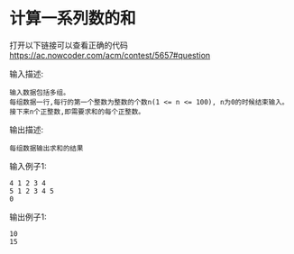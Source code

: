 # 计算一系列数的和
打开以下链接可以查看正确的代码
https://ac.nowcoder.com/acm/contest/5657#question


输入描述:
```
输入数据包括多组。
每组数据一行,每行的第一个整数为整数的个数n(1 <= n <= 100), n为0的时候结束输入。
接下来n个正整数,即需要求和的每个正整数。
```
输出描述:
```
每组数据输出求和的结果
```
输入例子1:
```
4 1 2 3 4
5 1 2 3 4 5
0
```
输出例子1:
```
10
15
```